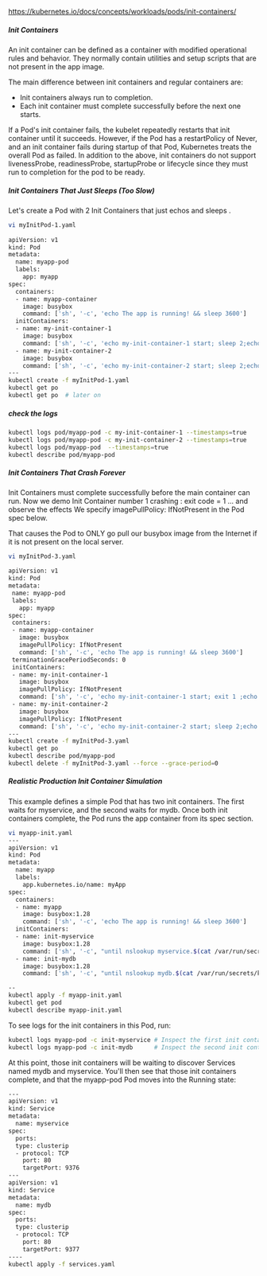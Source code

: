 https://kubernetes.io/docs/concepts/workloads/pods/init-containers/

##### Init Containers

An init container can be defined as a container with modified operational rules and behavior. They normally contain utilities and setup scripts that are not present in the app image.

The main difference between init containers and regular containers are:
- Init containers always run to completion.
- Each init container must complete successfully before the next one starts.

If a Pod's init container fails, the kubelet repeatedly restarts that init container until it succeeds. However, if the Pod has a restartPolicy of Never, and an init container fails during startup of that Pod, Kubernetes treats the overall Pod as failed.
In addition to the above, init containers do not support livenessProbe, readinessProbe, startupProbe or lifecycle since they must run to completion for the pod to be ready.

##### Init Containers That Just Sleeps (Too Slow)
Let's create a Pod with 2 Init Containers that just echos and sleeps .
``````sh
vi myInitPod-1.yaml
   
apiVersion: v1
kind: Pod
metadata:
  name: myapp-pod
  labels:
    app: myapp
spec:
  containers:
  - name: myapp-container
    image: busybox
    command: ['sh', '-c', 'echo The app is running! && sleep 3600']
  initContainers:
  - name: my-init-container-1
    image: busybox
    command: ['sh', '-c', 'echo my-init-container-1 start; sleep 2;echo my-init-container-1 complete;']
  - name: my-init-container-2
    image: busybox
    command: ['sh', '-c', 'echo my-init-container-2 start; sleep 2;echo my-init-container-2 complete;']
---
kubectl create -f myInitPod-1.yaml 
kubectl get po  
kubectl get po  # later on

``````
##### check the logs

```sh
kubectl logs pod/myapp-pod -c my-init-container-1 --timestamps=true
kubectl logs pod/myapp-pod -c my-init-container-2 --timestamps=true
kubectl logs pod/myapp-pod  --timestamps=true
kubectl describe pod/myapp-pod 
```

#####  Init Containers That Crash Forever
Init Containers must complete successfully before the main container can run.
Now we demo Init Container number 1 crashing : exit code = 1 ... and observe the effects
We specify imagePullPolicy: IfNotPresent in the Pod spec below.

That causes the Pod to ONLY go pull our busybox image from the Internet if it is not present on the local server.

 ``````sh
vi myInitPod-3.yaml

apiVersion: v1
kind: Pod
metadata:
  name: myapp-pod
  labels:
    app: myapp
spec:
  containers:
  - name: myapp-container
    image: busybox
    imagePullPolicy: IfNotPresent
    command: ['sh', '-c', 'echo The app is running! && sleep 3600']
  terminationGracePeriodSeconds: 0
  initContainers:
  - name: my-init-container-1
    image: busybox
    imagePullPolicy: IfNotPresent
    command: ['sh', '-c', 'echo my-init-container-1 start; exit 1 ;echo my-init-container-1 complete;']
  - name: my-init-container-2
    image: busybox
    imagePullPolicy: IfNotPresent
    command: ['sh', '-c', 'echo my-init-container-2 start; sleep 2;echo my-init-container-2 complete;']  
---
kubectl create -f myInitPod-3.yaml
kubectl get po
kubectl describe pod/myapp-pod 
kubectl delete -f myInitPod-3.yaml --force --grace-period=0 

``````

##### Realistic Production Init Container Simulation
This example defines a simple Pod that has two init containers. The first waits for myservice, and the second waits for mydb. Once both init containers complete, the Pod runs the app container from its spec section.
``````sh
vi myapp-init.yaml
---
apiVersion: v1
kind: Pod
metadata:
  name: myapp
  labels:
    app.kubernetes.io/name: myApp
spec:
  containers:
  - name: myapp
    image: busybox:1.28
    command: ['sh', '-c', 'echo The app is running! && sleep 3600']
  initContainers:
  - name: init-myservice
    image: busybox:1.28
    command: ['sh', '-c', "until nslookup myservice.$(cat /var/run/secrets/kubernetes.io/serviceaccount/namespace).svc.cluster.local; do echo waiting for myservice; sleep 2; done"]
  - name: init-mydb
    image: busybox:1.28
    command: ['sh', '-c', "until nslookup mydb.$(cat /var/run/secrets/kubernetes.io/serviceaccount/namespace).svc.cluster.local; do echo waiting for mydb; sleep 2; done"]

--
kubectl apply -f myapp-init.yaml 
kubectl get pod
kubectl describe myapp-init.yaml
``````
To see logs for the init containers in this Pod, run:

``````sh
kubectl logs myapp-pod -c init-myservice # Inspect the first init container
kubectl logs myapp-pod -c init-mydb      # Inspect the second init container

``````
At this point, those init containers will be waiting to discover Services named mydb and myservice.
You'll then see that those init containers complete, and that the myapp-pod Pod moves into the Running state:
``````sh
---
apiVersion: v1
kind: Service
metadata:
  name: myservice
spec:
  ports:
  type: clusterip
  - protocol: TCP
    port: 80
    targetPort: 9376
---
apiVersion: v1
kind: Service
metadata:
  name: mydb
spec:
  ports:
  type: clusterip
  - protocol: TCP
    port: 80
    targetPort: 9377
----
kubectl apply -f services.yaml

``````
``````sh


``````

